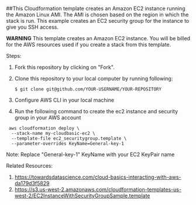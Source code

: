 ##This Cloudformation template creates an Amazon EC2 instance running the Amazon Linux AMI. The AMI is chosen based on the region in which the stack is run. This example creates an EC2 security group for the instance to give you SSH access. 

**WARNING** This template creates an Amazon EC2 instance. You will be billed for the AWS resources used if you create a stack from this template.


Steps:
1. Fork this repository by clicking on "Fork". 
2. Clone this repository to your local computer by running following:

   ```$ git clone git@github.com/YOUR-USERNAME/YOUR-REPOSITORY```
3. Configure AWS CLI in your local machine
4. Run the following command to create the ec2 instance and security group in your AWS account


```
 aws cloudformation deploy \
  --stack-name my-cloudbasic-ec2 \
  --template-file ec2_securitygroup.template \
  --parameter-overrides KeyName=General-key-1
  ```

  Note: Replace "General-key-1" KeyName with your EC2 KeyPair name


Related Resources: 
1. https://towardsdatascience.com/cloud-basics-interacting-with-aws-da179d3f5829
2. https://s3.us-west-2.amazonaws.com/cloudformation-templates-us-west-2/EC2InstanceWithSecurityGroupSample.template
